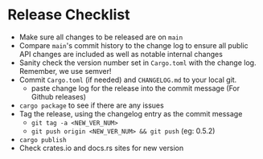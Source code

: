 # Release Checklist

- Make sure all changes to be released are on `main`
- Compare `main`'s commit history to the change log to ensure all public API changes are included as well as notable internal changes
- Sanity check the version number set in `Cargo.toml` with the change log. Remember, we use semver!
- Commit `Cargo.toml` (if needed) and `CHANGELOG.md` to your local git.
  - paste change log for the release into the commit message (For Github releases)
- `cargo package` to see if there are any issues
- Tag the release, using the changelog entry as the commit message
  - `git tag -a <NEW_VER_NUM>`
  - `git push origin <NEW_VER_NUM> && git push` (eg: 0.5.2)
- `cargo publish`
- Check crates.io and docs.rs sites for new version
